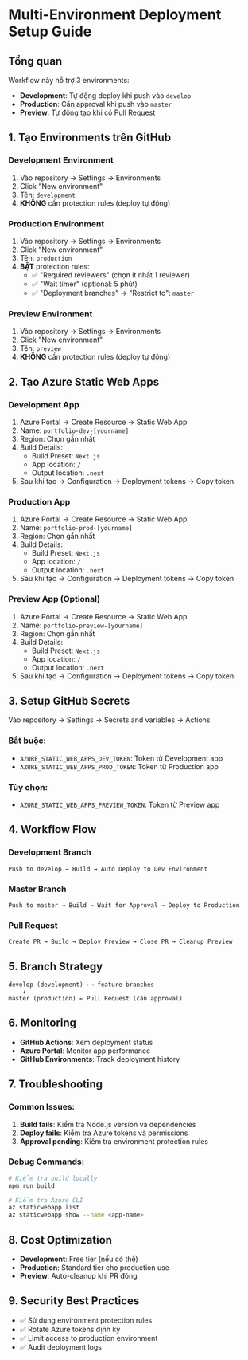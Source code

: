 # Multi-Environment Deployment Setup Guide

## Tổng quan
Workflow này hỗ trợ 3 environments:
- **Development**: Tự động deploy khi push vào `develop`
- **Production**: Cần approval khi push vào `master`
- **Preview**: Tự động tạo khi có Pull Request

## 1. Tạo Environments trên GitHub

### Development Environment
1. Vào repository → Settings → Environments
2. Click "New environment"
3. Tên: `development`
4. **KHÔNG** cần protection rules (deploy tự động)

### Production Environment
1. Vào repository → Settings → Environments
2. Click "New environment"
3. Tên: `production`
4. **BẬT** protection rules:
   - ✅ "Required reviewers" (chọn ít nhất 1 reviewer)
   - ✅ "Wait timer" (optional: 5 phút)
   - ✅ "Deployment branches" → "Restrict to": `master`

### Preview Environment
1. Vào repository → Settings → Environments
2. Click "New environment"
3. Tên: `preview`
4. **KHÔNG** cần protection rules (deploy tự động)

## 2. Tạo Azure Static Web Apps

### Development App
1. Azure Portal → Create Resource → Static Web App
2. Name: `portfolio-dev-[yourname]`
3. Region: Chọn gần nhất
4. Build Details:
   - Build Preset: `Next.js`
   - App location: `/`
   - Output location: `.next`
5. Sau khi tạo → Configuration → Deployment tokens → Copy token

### Production App
1. Azure Portal → Create Resource → Static Web App
2. Name: `portfolio-prod-[yourname]`
3. Region: Chọn gần nhất
4. Build Details:
   - Build Preset: `Next.js`
   - App location: `/`
   - Output location: `.next`
5. Sau khi tạo → Configuration → Deployment tokens → Copy token

### Preview App (Optional)
1. Azure Portal → Create Resource → Static Web App
2. Name: `portfolio-preview-[yourname]`
3. Region: Chọn gần nhất
4. Build Details:
   - Build Preset: `Next.js`
   - App location: `/`
   - Output location: `.next`
5. Sau khi tạo → Configuration → Deployment tokens → Copy token

## 3. Setup GitHub Secrets

Vào repository → Settings → Secrets and variables → Actions

### Bắt buộc:
- `AZURE_STATIC_WEB_APPS_DEV_TOKEN`: Token từ Development app
- `AZURE_STATIC_WEB_APPS_PROD_TOKEN`: Token từ Production app

### Tùy chọn:
- `AZURE_STATIC_WEB_APPS_PREVIEW_TOKEN`: Token từ Preview app

## 4. Workflow Flow

### Development Branch
```
Push to develop → Build → Auto Deploy to Dev Environment
```

### Master Branch
```
Push to master → Build → Wait for Approval → Deploy to Production
```

### Pull Request
```
Create PR → Build → Deploy Preview → Close PR → Cleanup Preview
```

## 5. Branch Strategy

```
develop (development) ←→ feature branches
    ↓
master (production) ← Pull Request (cần approval)
```

## 6. Monitoring

- **GitHub Actions**: Xem deployment status
- **Azure Portal**: Monitor app performance
- **GitHub Environments**: Track deployment history

## 7. Troubleshooting

### Common Issues:
1. **Build fails**: Kiểm tra Node.js version và dependencies
2. **Deploy fails**: Kiểm tra Azure tokens và permissions
3. **Approval pending**: Kiểm tra environment protection rules

### Debug Commands:
```bash
# Kiểm tra build locally
npm run build

# Kiểm tra Azure CLI
az staticwebapp list
az staticwebapp show --name <app-name>
```

## 8. Cost Optimization

- **Development**: Free tier (nếu có thể)
- **Production**: Standard tier cho production use
- **Preview**: Auto-cleanup khi PR đóng

## 9. Security Best Practices

- ✅ Sử dụng environment protection rules
- ✅ Rotate Azure tokens định kỳ
- ✅ Limit access to production environment
- ✅ Audit deployment logs
